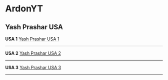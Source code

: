 # ArdonYT

## Yash Prashar USA

**USA 1**
[Yash Prashar USA 1](https://www.youtube.com/watch?v=qRElH-yJzsY)

---

**USA 2**
[Yash Prashar USA 2](https://www.youtube.com/watch?v=2ooMEigvqts)

---

**USA 3**
[Yash Prashar USA 3](https://www.youtube.com/watch?v=EhINmX0K8D8)

---
